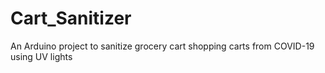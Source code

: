 # Cart_Sanitizer
An Arduino project to sanitize grocery cart shopping carts from COVID-19 using UV lights
